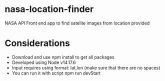 # nasa-location-finder
NASA API Front end app to find satelite images from location provided

# Considerations

- Download and use npm install to get all packages
- Developed using Node v14.17.6
- Input requires using format: lat,lon (make sure that there are no spaces)
- You can run it with script npm run devStart